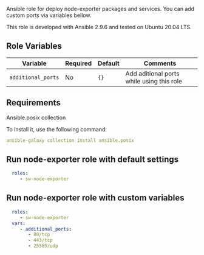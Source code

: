 Ansible role for deploy node-exporter packages and services. You can add custom ports via variables bellow.

This role is developed with Ansible 2.9.6 and tested on Ubuntu 20.04 LTS.

## Role Variables

| Variable | Required | Default | Comments |
| -------- | -------- | ------- | -------- |
| `additional_ports` | No | `{}` | Add aditional ports while using this role |

## Requirements

Ansible.posix collection

To install it, use the following command:

```yaml
ansible-galaxy collection install ansible.posix
```

## Run node-exporter role with default settings
```yaml
  roles:
     - sw-node-exporter
```

## Run node-exporter role with custom variables
```yaml
  roles:
     - sw-node-exporter
  vars:
     - additional_ports:
        - 80/tcp
        - 443/tcp
        - 25565/udp
```


